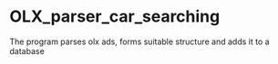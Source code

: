 # OLX_parser_car_searching
The program parses olx ads, forms suitable structure and adds it to a database 
